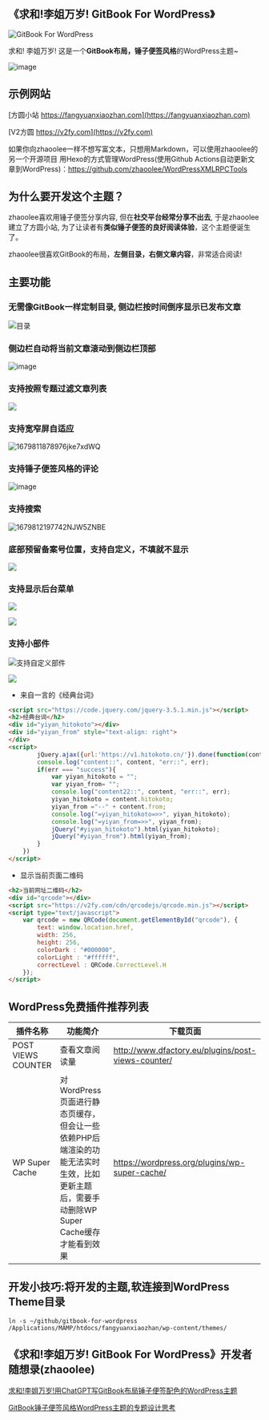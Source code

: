 ## 《求和!李姐万岁! GitBook For WordPress》


![GitBook For WordPress](https://raw.githubusercontent.com/zhaoolee/gitbook-for-wordpress/main/screenshot.jpg)

求和! 李姐万岁! 这是一个**GitBook布局，锤子便签风格**的WordPress主题~

![image](https://user-images.githubusercontent.com/15868458/227762523-c753be6e-82d2-478f-9ace-35bb4f65a824.png)

## 示例网站

[方圆小站 https://fangyuanxiaozhan.com](https://fangyuanxiaozhan.com)

[V2方圆 https://v2fy.com](https://v2fy.com)

如果你向zhaoolee一样不想写富文本，只想用Markdown，可以使用zhaoolee的另一个开源项目 用Hexo的方式管理WordPress(使用Github Actions自动更新文章到WordPress)：https://github.com/zhaoolee/WordPressXMLRPCTools



## 为什么要开发这个主题？

zhaoolee喜欢用锤子便签分享内容, 但在**社交平台经常分享不出去**, 于是zhaoolee建立了方圆小站, 为了让读者有**类似锤子便签的良好阅读体验**，这个主题便诞生了。

zhaoolee很喜欢GitBook的布局，**左侧目录，右侧文章内容**，非常适合阅读!



## 主要功能

### 无需像GitBook一样定制目录, 侧边栏按时间倒序显示已发布文章

![目录](https://user-images.githubusercontent.com/15868458/228869086-10a15187-e528-4986-9fd0-5a89474ce7d4.png)


### 侧边栏自动将当前文章滚动到侧边栏顶部

![image](https://user-images.githubusercontent.com/15868458/228868598-1269a5bd-1a8a-46ad-9775-d7a1ccaae0f8.png)


### 支持按照专题过滤文章列表
![](https://user-images.githubusercontent.com/15868458/228867096-1557730d-0dd6-45ae-bb11-b4b145dffec1.png)

### 支持宽窄屏自适应

![1679811878976jke7xdWQ](https://user-images.githubusercontent.com/15868458/227762273-0c0a143c-0f63-461f-a81c-b04fd44ec839.gif)


### 支持锤子便签风格的评论

![image](https://user-images.githubusercontent.com/15868458/228868043-5915449d-73dc-4db0-93f0-a262fb7dd054.png)


### 支持搜索

![1679812197742NJW5ZNBE](https://user-images.githubusercontent.com/15868458/227762298-12e9e3ac-c196-4800-85e1-dd802b4ac4c8.gif)

### 底部预留备案号位置，支持自定义，不填就不显示


![](https://user-images.githubusercontent.com/15868458/227778249-c22c50a4-4924-4548-bd93-662baeffab50.png)



### 支持显示后台菜单

![](https://user-images.githubusercontent.com/15868458/230023019-c66fb93a-cfbb-469b-a44f-7161ab32d999.png)

![](https://user-images.githubusercontent.com/15868458/230023799-baef2fa6-0afa-46fd-a86b-17a57e1dc994.png)

### 支持小部件

![支持自定义部件](https://user-images.githubusercontent.com/15868458/230281955-8320a7a3-5a55-4c12-a20b-c6ff79bfa682.png)


![](https://user-images.githubusercontent.com/15868458/230282549-7e70a950-cb31-4b2e-94f4-7a3d55943252.png)


- 来自一言的《经典台词》

```html
<script src="https://code.jquery.com/jquery-3.5.1.min.js"></script>
<h2>经典台词</h2>
<div id="yiyan_hitokoto"></div>
<div id="yiyan_from" style="text-align: right">
</div>
<script>
        jQuery.ajax({url:'https://v1.hitokoto.cn/'}).done(function(content,err){
        console.log("content::", content, "err::", err);
        if(err === "success"){
            var yiyan_hitokoto = "";
            var yiyan_from= "";
            console.log("content22::", content, "err::", err);
            yiyan_hitokoto = content.hitokoto;
            yiyan_from ="--" + content.from;
            console.log("=yiyan_hitokoto=>>", yiyan_hitokoto);
            console.log("=yiyan_from=>>", yiyan_from);
            jQuery("#yiyan_hitokoto").html(yiyan_hitokoto);
            jQuery("#yiyan_from").html(yiyan_from);
        }
    })
</script>
```



- 显示当前页面二维码

```html
<h2>当前网址二维码</h2>
<div id="qrcode"></div>
<script src="https://v2fy.com/cdn/qrcodejs/qrcode.min.js"></script>
<script type="text/javascript">
    var qrcode = new QRCode(document.getElementById("qrcode"), {
        text: window.location.href,
        width: 256,
        height: 256,
        colorDark : "#000000",
        colorLight : "#ffffff",
        correctLevel : QRCode.CorrectLevel.H
    });
</script>
```


## WordPress免费插件推荐列表

| 插件名称 | 功能简介 | 下载页面 |
| --- | --- | --- |
| POST VIEWS COUNTER | 查看文章阅读量 |  http://www.dfactory.eu/plugins/post-views-counter/ |
| WP Super Cache  | 对WordPress页面进行静态页缓存，但会让一些依赖PHP后端渲染的功能无法实时生效，比如更新主题后，需要手动删除WP Super Cache缓存才能看到效果 | https://wordpress.org/plugins/wp-super-cache/ |


## 开发小技巧:将开发的主题,软连接到WordPress Theme目录

```shell
ln -s ~/github/gitbook-for-wordpress /Applications/MAMP/htdocs/fangyuanxiaozhan/wp-content/themes/
```


## 《求和!李姐万岁! GitBook For WordPress》开发者随想录(zhaoolee)

[求和!李姐万岁!用ChatGPT写GitBook布局锤子便签配色的WordPress主题](https://fangyuanxiaozhan.com/p/2023-03-26-13-04-25-gitbook-for-wordpress/)

[GitBook锤子便签风格WordPress主题的专题设计思考](https://fangyuanxiaozhan.com/p/2023-03-30-19-20-51-gitbook-wordpress/)






